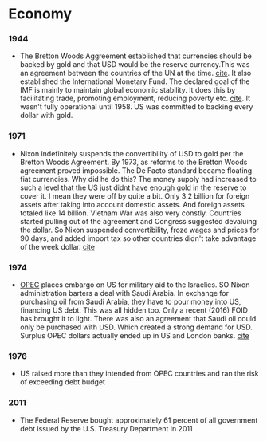 # Economy

### 1944
- The Bretton Woods Aggreement established that currencies should be backed by gold and that USD would be the reserve currency.This was an agreement between the countries of the UN at the time. [cite](citation.md#brenton-woods). It also established the International Monetary Fund. The declared goal of the IMF is mainly to maintain global economic stability. It does this by facilitating trade, promoting employment, reducing poverty etc. [cite](citation.md#imf). It wasn't fully operational until 1958. US was committed to backing every dollar with gold.

### 1971
- Nixon indefinitely suspends the convertibility of USD to gold per the Bretton Woods Agreement. By 1973, as reforms to the Bretton Woods agreement proved impossible. The De Facto standard became floating fiat currencies. Why did he do this? The money supply had increased to such a level that the US just didnt have enough gold in the reserve to cover it. I mean they were off by quite a bit. Only 3.2 billion for foreign assets after taking into account domestic assets. And foreign assets totaled like 14 billion.  Vietnam War was also very constly. Countries started pulling out of the agreement and Congress suggested devaluing the dollar. So Nixon suspended convertibility, froze wages and prices for 90 days, and added import tax so other countries didn't take advantage of the week dollar.
[cite](citation.md#nixon-ends-convertibility)

### 1974
- [OPEC](organizations.md#opec) places embargo on US for military aid to the Israelies. SO Nixon administration barters a deal with Saudi Arabia. In exchange for purchasing oil from Saudi Arabia, they have to pour money into US, financing US debt. This was all hidden too. Only a recent (2016) FOID has brought it to light. There was also an agreement that Saudi oil could only be purchased with USD. Which created a strong demand for USD. Surplus OPEC dollars actually ended up in US and London banks. [cite](citation.md#us-saudi-oil)

### 1976
- US raised more than they intended from OPEC countries and ran the risk of exceeding debt budget

### 2011
- The Federal Reserve bought approximately 61 percent of all government debt issued by the U.S. Treasury Department in 2011